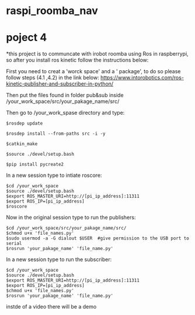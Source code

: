 # raspi_roomba_nav
# poject 4
*this project is to communcate with irobot roomba using Ros in raspberrypi, so after you install ros kinetic follow the instructions below:

First you need to creat a 'worck space' and a ' package', to do so please follow steps (4.1 ,4.2) in the link below:
https://www.intorobotics.com/ros-kinetic-publisher-and-subscriber-in-python/

Then put the files found in folder pub&sub inside /your_work_space/src/your_pakage_name/src/

Then go to /your_work_spase directory and type:


```
$rosdep update

$rosdep install --from-paths src -i -y

$catkin_make

$source ./devel/setup.bash

$pip install pycreate2
```
In a new session type to intiate roscore:
```
$cd /your_work_space
$source ./devel/setup.bash
$export ROS_MASTER_URI=http://[pi_ip_address]:11311
$export ROS_IP=[pi_ip_address]
$roscore
```
Now in the original session type to run the publishers:
```
$cd /your_work_space/src/your_pakage_name/src/
$chmod u+x 'file_names.py'
$sudo usermod -a -G dialout $USER  #give permission to the USB port to serial
$rosrun 'your_pakage_name' 'file_name.py'
```

In a new session type to run the subscriber:
```
$cd /your_work_space
$source ./devel/setup.bash
$export ROS_MASTER_URI=http://[pi_ip_address]:11311
$export ROS_IP=[pi_ip_address]
$chmod u+x 'file_names.py'
$rosrun 'your_pakage_name' 'file_name.py'
```

instde of a video there will be a demo
